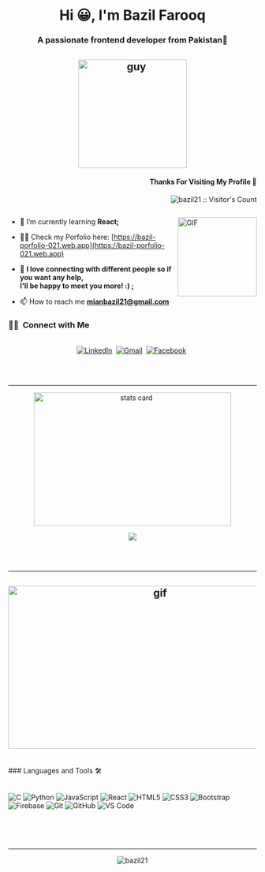 <h1 align="center">Hi 😀, I'm Bazil Farooq</h1>
<h3 align="center">A passionate frontend developer from Pakistan💚</h3>
<h2 align ="center"><img align="center" height="220px" alt="guy" width="220" src="https://media.tenor.com/images/729c41c478598125bd1316085956a5f5/tenor.gif" /> </h2>

<h4 align="right">Thanks For Visiting My Profile 💌</h4>

<p align="right"><img src="https://profile-counter.glitch.me/{bazil21}/count.svg" alt="bazil21 :: Visitor's Count" /></p>




<p align="left"> <a href="https://twitter.com/" target="blank"><img src="https://img.shields.io/twitter/follow/?logo=twitter&style=for-the-badge" alt="" /></a> </p>
<img align="right" alt="GIF" height="160px" src="https://media.giphy.com/media/du3J3cXyzhj75IOgvA/giphy.gif" />

- 🌱 I’m currently learning **React;**

- 👨‍💻 Check my Porfolio here: [https://bazil-porfolio-021.web.app](https://bazil-porfolio-021.web.app)

- 💬 **I love connecting with different people so if you want any help, <br/> I'll be happy to meet you more! :) ;**

- 📫 How to reach me **mianbazil21@gmail.com**

<h3> 🤝🏻 &nbsp;Connect with Me </h3> 

<p align="center">
<br>
<a href="https://www.linkedin.com/in/bazilfarooq-21/"><img src="https://img.shields.io/badge/linkedin-%230077B5.svg?&style=for-the-badge&logo=linkedin&logoColor=white" alt="LinkedIn" /></a>&nbsp;
<a href="mailto:mianbazil21@gmail.com"><img src="https://img.shields.io/badge/gmail-%23D14836.svg?&style=for-the-badge&logo=gmail&logoColor=white" alt="Gmail"/></a>&nbsp;
 <a href="https://www.facebook.com/bazil.mian.2.1/"><img src="https://img.shields.io/badge/facebook-%230077B5.svg?&style=for-the-badge&logo=facebook&logoColor=white" alt="Facebook" /></a>&nbsp;

</p>
<br/>


<br/> 

---

<p align="center">
<a align= "center" href="https://github.com/bazil21">
  <img alt= "stats card" height="270px" width="400" src="https://github-readme-stats.vercel.app/api?username=bazil21&theme=cobalt&show_icons=true&include_all_commits=true" />
</a>
</p>
 <p align="center">
 <a href="https://github.com/anuraghazra/github-readme-stats">
  <!-- Change the `github-readme-stats.anuraghazra1.vercel.app` to `github-readme-stats.vercel.app`  -->
  <img align="center" src="https://github-readme-stats.vercel.app/api/top-langs/?username=bazil21&langs_count=6" />
</a>
 </p>
 <br/>

<br/> 

---
<h2 align="center">
  <img align="center" height="330px" alt="gif" width="600" src="https://media3.giphy.com/media/26u4nJPf0JtQPdStq/100.webp?cid=ecf05e47yw4zzdnhtfmtmu7f0ox1j4rt9oetf9k9hdabd63e&rid=100.webp&ct=g" />
</h2>

<br/>
### Languages and Tools 🛠 
<br/>

<br/>

![C](http://img.shields.io/badge/-C-A8B9CC?style=flat-square&logo=c&logoColor=ffffff)
![Python](http://img.shields.io/badge/-Python-3776AB?style=flat-square&logo=python&logoColor=ffffff)
![JavaScript](https://img.shields.io/badge/-JavaScript-%23F7DF1C?style=flat-square&logo=javascript&logoColor=000000&labelColor=%23F7DF1C&color=%23FFCE5A)
![React](https://img.shields.io/badge/-React-61DAFB?style=flat-square&logo=react&logoColor=ffffff)
![HTML5](https://img.shields.io/badge/-HTML5-%23E44D27?style=flat-square&logo=html5&logoColor=ffffff)
![CSS3](https://img.shields.io/badge/-CSS3-%231572B6?style=flat-square&logo=css3)
![Bootstrap](https://img.shields.io/badge/-Bootstrap-563D7C?style=flat-square&logo=Bootstrap)
![Firebase](https://img.shields.io/badge/-Firebase-FFCA28?style=flat-square&logo=firebase&logoColor=ffffff)
![Git](https://img.shields.io/badge/-Git-%23F05032?style=flat-square&logo=git&logoColor=%23ffffff)
![GitHub](https://img.shields.io/badge/-GitHub-181717?style=flat-square&logo=github)
![VS Code](http://img.shields.io/badge/-VS%20Code-007ACC?style=flat-square&logo=visual-studio-code&logoColor=ffffff)


<br/>

<br/>

<br/>


---
<p align= "center"><img align="center" src="https://github-readme-streak-stats.herokuapp.com/?user=bazil21&" alt="bazil21" /></p>
